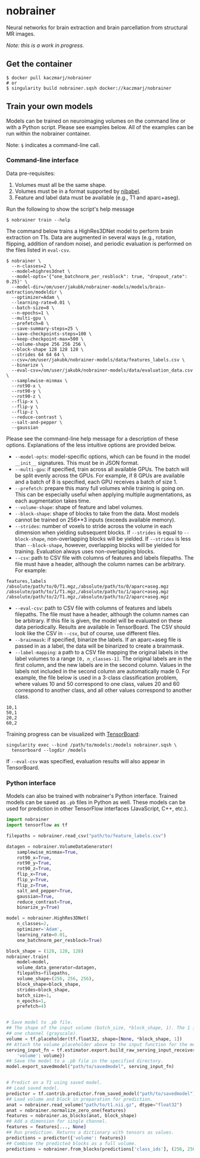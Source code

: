 # nobrainer

Neural networks for brain extraction and brain parcellation from structural MR images.

_Note: this is a work in progress._


## Get the container

```shell
$ docker pull kaczmarj/nobrainer
# or
$ singularity build nobrainer.sqsh docker://kaczmarj/nobrainer
```


## Train your own models

Models can be trained on neuroimaging volumes on the command line or with a Python script. Please see examples below. All of the examples can be run within the nobrainer container.

Note: `$` indicates a command-line call.

### Command-line interface

Data pre-requisites:
1. Volumes must all be the same shape.
2. Volumes must be in a format supported by [nibabel](http://nipy.org/nibabel/).
3. Feature and label data must be available (e.g., T1 and aparc+aseg).

Run the following to show the script's help message

```shell
$ nobrainer train --help
```

The command below trains a HighRes3DNet model to perform brain extraction on T1s. Data are augmented in several ways (e.g., rotation, flipping, addition of random noise), and periodic evaluation is performed on the files listed in `eval-csv`.

```shell
$ nobrainer \
  --n-classes=2 \
  --model=highres3dnet \
  --model-opts='{"one_batchnorm_per_resblock": true, "dropout_rate": 0.25}' \
  --model-dir=/om/user/jakubk/nobrainer-models/models/brain-extraction/modeldir \
  --optimizer=Adam \
  --learning-rate=0.01 \
  --batch-size=8 \
  --n-epochs=1 \
  --multi-gpu \
  --prefetch=8 \
  --save-summary-steps=25 \
  --save-checkpoints-steps=100 \
  --keep-checkpoint-max=500 \
  --volume-shape 256 256 256 \
  --block-shape 128 128 128 \
  --strides 64 64 64 \
  --csv=/om/user/jakubk/nobrainer-models/data/features_labels.csv \
  --binarize \
  --eval-csv=/om/user/jakubk/nobrainer-models/data/evaluation_data.csv \
  --samplewise-minmax \
  --rot90-x \
  --rot90-y \
  --rot90-z \
  --flip-x \
  --flip-y \
  --flip-z \
  --reduce-contrast \
  --salt-and-pepper \
  --gaussian
```

Please see the command-line help message for a description of these options. Explanations of the less intuitive options are provided below.

- `--model-opts`: model-specific options, which can be found in the model `__init__` signatures. This must be in JSON format.
- `--multi-gpu`: if specified, train across all available GPUs. The batch will be split evenly across the GPUs. For example, if 8 GPUs are available and a batch of 8 is specified, each GPU receives a batch of size 1.
- `--prefetch`: prepare this many full volumes while training is going on. This can be especially useful when applying multiple augmentations, as each augmentation takes time.
- `--volume-shape`: shape of feature and label volumes.
- `--block-shape`: shape of blocks to take from the data. Most models cannot be trained on 256**3 inputs (exceeds available memory).
- `--strides`: number of voxels to stride across the volume in each dimension when yielding subsequent blocks. If `--strides` is equal to `--block-shape`, non-overlapping blocks will be yielded. If `--strides` is less than `--block-shape`, however, overlapping blocks will be yielded for training. Evaluation always uses non-overlapping blocks.
- `--csv`: path to CSV file with columns of features and labels filepaths. The file must have a header, although the column names can be arbitrary. For example:
```
features,labels
/absolute/path/to/0/T1.mgz,/absolute/path/to/0/aparc+aseg.mgz
/absolute/path/to/1/T1.mgz,/absolute/path/to/1/aparc+aseg.mgz
/absolute/path/to/2/T1.mgz,/absolute/path/to/2/aparc+aseg.mgz
```
- `--eval-csv`: path to CSV file with columns of features and labels filepaths. The file must have a header, although the column names can be arbitrary. If this file is given, the model will be evaluated on these data periodically. Results are available in TensorBoard. The CSV should look like the CSV in `--csv`, but of course, use different files.
- `--brainmask`: if specified, binarize the labels. If an aparc+aseg file is passed in as a label, the data will be binarized to create a brainmask.
- `--label-mapping`: a path to a CSV file mapping the original labels in the label volumes to a range `[0, n_classes-1]`. The original labels are in the first column, and the new labels are in the second column. Values in the labels not included in the second column are automatically made 0. For example, the file below is used in a 3-class classification problem, where values 10 and 50 correspond to one class, values 20 and 60 correspond to another class, and all other values correspond to another class.
```
10,1
50,1
20,2
60,2
```


Training progress can be visualized with [TensorBoard](https://www.tensorflow.org/programmers_guide/summaries_and_tensorboard):

```
singularity exec --bind /path/to/models:/models nobrainer.sqsh \
  tensorboard --logdir /models
```

If `--eval-csv` was specified, evaluation results will also appear in TensorBoard.


### Python interface

Models can also be trained with nobrainer's Python interface. Trained models can be saved as `.pb` files in Python as well. These models can be used for prediction in other TensorFlow interfaces (JavaScript, C++, etc.).

```python
import nobrainer
import tensorflow as tf

filepaths = nobrainer.read_csv("path/to/feature_labels.csv")

datagen = nobrainer.VolumeDataGenerator(
    samplewise_minmax=True,
    rot90_x=True,
    rot90_y=True,
    rot90_z=True,
    flip_x=True,
    flip_y=True,
    flip_z=True,
    salt_and_pepper=True,
    gaussian=True,
    reduce_contrast=True,
    binarize_y=True)

model = nobrainer.HighRes3DNet(
    n_classes=2,
    optimizer='Adam',
    learning_rate=0.01,
    one_batchnorm_per_resblock=True)

block_shape = (128, 128, 128)
nobrainer.train(
    model=model,
    volume_data_generator=datagen,
    filepaths=filepaths,
    volume_shape=(256, 256, 256),
    block_shape=block_shape,
    strides=block_shape,
    batch_size=1,
    n_epochs=1,
    prefetch=4)


# Save model to .pb file.
## The shape of the input volume (batch_size, *block_shape, 1). The 1 indicates
## one channel (grayscale).
volume = tf.placeholder(tf.float32, shape=[None, *block_shape, 1])
## Attach the volume placeholder above to the input function for the model.
serving_input_fn = tf.estimator.export.build_raw_serving_input_receiver_fn({
    'volume': volume})
## Save the model to a .pb file in the specified directory.
model.export_savedmodel("path/to/savedmodel", serving_input_fn)


# Predict on a T1 using saved model.
## Load saved model.
predictor = tf.contrib.predictor.from_saved_model("path/to/savedmodel")
## Load volume and block in preparation for prediction.
anat = nobrainer.read_volume("path/to/t1.nii.gz", dtype="float32")
anat = nobrainer.normalize_zero_one(features)
features = nobrainer.as_blocks(anat, block_shape)
## Add a dimension for single channel.
features = features[..., None]
## Run prediction. Returns a dictionary with tensors as values.
predictions = predictor({'volume': features})
## Combine the predicted blocks as a full volume.
predictions = nobrainer.from_blocks(predictions['class_ids'], (256, 256, 256))
```
